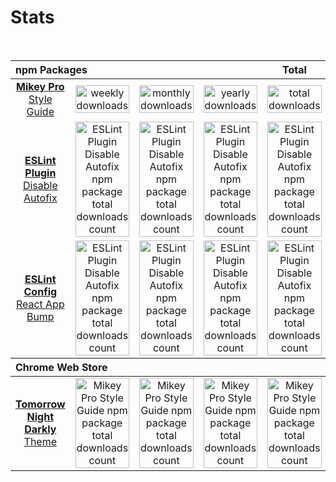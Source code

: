 <h1 text-align="center">Stats</h1>
<br />
<table>
  <thead>
    <tr>
      <th id="title2" align="left" colspan="4">npm Packages</th>
      <th id="total" text-align="center">Total</th>
    </tr>
  </thead>
  <tbody>
    <tr>
      <td align="center">
        <a href="https://github.com/mikey-pro/style-guide">
          <b>Mikey Pro</b>
          Style Guide
        </a>
      </td>
      <td align="center" text-align="center">
        <a href="https://www.npmjs.com/package/@mikey-pro/style-guide">
          <img
            src="https://img.shields.io/npm/dw/mikey-pro?color=rgba%280%2C0%2C0%2C0%29&style=for-the-badge&label="
            alt="weekly downloads"
            width="100%"
            height="100%"
          />
        </a>
      </td>
      <td align="center" text-align="center">
        <a href="https://www.npmjs.com/package/@mikey-pro/style-guide">
          <img
            src="https://img.shields.io/npm/dm/mikey-pro?color=rgba%280%2C0%2C0%2C0%29&style=for-the-badge&label="
            alt="monthly downloads"
            width="100%"
            height="100%"
          />
        </a>
      </td>
      <td align="center" text-align="center">
        <a href="https://www.npmjs.com/package/@mikey-pro/style-guide">
          <img
            src="https://img.shields.io/npm/dy/mikey-pro?color=rgba%280%2C0%2C0%2C0%29&style=for-the-badge&label="
            alt="yearly downloads"
            width="100%"
            height="100%"
          />
        </a>
      </td>
      <td align="center" text-align="center">
        <a href="https://www.npmjs.com/package/@mikey-pro/style-guide">
          <img
            src="https://img.shields.io/npm/dt/mikey-pro?color=rgba%280%2C0%2C0%2C0%29&style=for-the-badge&label="
            alt="total downloads"
            width="100%"
            height="100%"
          />
        </a>
      </td>
    </tr>
    <tr>
      <td align="center">
        <a href="https://github.com/chiefmikey/eslint-plugin-disable-autofix">
          <b>ESLint Plugin</b>
          Disable Autofix
        </a>
      </td>
      <td align="center" text-align="center">
        <a
          href="https://www.npmjs.com/package/eslint-plugin-disable-autofix"
          height="0"
        >
          <img
            src="https://img.shields.io/npm/dw/eslint-plugin-disable-autofix?color=rgba%280%2C0%2C0%2C0%29&style=for-the-badge&label="
            alt="ESLint Plugin Disable Autofix npm package total downloads count"
            width="100%"
            height="100%"
          />
        </a>
      </td>
      <td align="center" text-align="center">
        <a
          href="https://www.npmjs.com/package/eslint-plugin-disable-autofix"
          height="0"
        >
          <img
            src="https://img.shields.io/npm/dm/eslint-plugin-disable-autofix?color=rgba%280%2C0%2C0%2C0%29&style=for-the-badge&label="
            alt="ESLint Plugin Disable Autofix npm package total downloads count"
            width="100%"
            height="100%"
          />
        </a>
      </td>
      <td align="center" text-align="center">
        <a
          href="https://www.npmjs.com/package/eslint-plugin-disable-autofix"
          height="0"
        >
          <img
            src="https://img.shields.io/npm/dy/eslint-plugin-disable-autofix?color=rgba%280%2C0%2C0%2C0%29&style=for-the-badge&label="
            alt="ESLint Plugin Disable Autofix npm package total downloads count"
            width="100%"
            height="100%"
          />
        </a>
      </td>
      <td align="center" text-align="center">
        <a
          href="https://www.npmjs.com/package/eslint-plugin-disable-autofix"
          height="0"
        >
          <img
            src="https://img.shields.io/npm/dt/eslint-plugin-disable-autofix?color=rgba%280%2C0%2C0%2C0%29&style=for-the-badge&label="
            alt="ESLint Plugin Disable Autofix npm package total downloads count"
            width="100%"
            height="100%"
          />
        </a>
      </td>
    </tr>
    <tr>
      <td align="center">
        <a href="https://github.com/chiefmikey/eslint-config-react-app-bump">
          <b>ESLint Config</b>
          React App Bump
        </a>
      </td>
      <td align="center" text-align="center">
        <a
          href="https://www.npmjs.com/package/eslint-config-react-app-bump"
          height="0"
        >
          <img
            src="https://img.shields.io/npm/dw/eslint-config-react-app-bump?color=rgba%280%2C0%2C0%2C0%29&style=for-the-badge&label="
            alt="ESLint Plugin Disable Autofix npm package total downloads count"
            width="100%"
            height="100%"
          />
        </a>
      </td>
      <td align="center" text-align="center">
        <a
          href="https://www.npmjs.com/package/eslint-config-react-app-bump"
          height="0"
        >
          <img
            src="https://img.shields.io/npm/dm/eslint-config-react-app-bump?color=rgba%280%2C0%2C0%2C0%29&style=for-the-badge&label="
            alt="ESLint Plugin Disable Autofix npm package total downloads count"
            width="100%"
            height="100%"
          />
        </a>
      </td>
      <td align="center" text-align="center">
        <a
          href="https://www.npmjs.com/package/eslint-config-react-app-bump"
          height="0"
        >
          <img
            src="https://img.shields.io/npm/dy/eslint-config-react-app-bump?color=rgba%280%2C0%2C0%2C0%29&style=for-the-badge&label="
            alt="ESLint Plugin Disable Autofix npm package total downloads count"
            width="100%"
            height="100%"
          />
        </a>
      </td>
      <td align="center" text-align="center">
        <a
          href="https://www.npmjs.com/package/eslint-config-react-app-bump"
          height="0"
        >
          <img
            src="https://img.shields.io/npm/dt/eslint-config-react-app-bump?color=rgba%280%2C0%2C0%2C0%29&style=for-the-badge&label="
            alt="ESLint Plugin Disable Autofix npm package total downloads count"
            width="100%"
            height="100%"
          />
        </a>
      </td>
    </tr>
  </tbody>

  <thead>
    <tr>
      <th id="title1" align="left" colspan="4">Chrome Web Store</th>
    </tr>
  </thead>
  <tbody>
    <tr>
      <td align="center">
        <a href="https://github.com/mikey-pro/style-guide">
          <b>Tomorrow Night Darkly</b>
          Theme
        </a>
      </td>
      <td align="center" text-align="center">
        <a href="https://www.npmjs.com/package/@mikey-pro/style-guide">
          <img
            src="https://img.shields.io/chrome-web-store/rating-count/najhldfogkjhgdaaloddlfdgjfolnoik?color=rgba%280%2C0%2C0%2C0%29&style=for-the-badge"
            alt="Mikey Pro Style Guide npm package total downloads count"
            width="100%"
            height="100%"
          />
        </a>
      </td>
      <td align="center" text-align="center">
        <a href="https://www.npmjs.com/package/@mikey-pro/style-guide">
          <img
            src="https://img.shields.io/chrome-web-store/rating/najhldfogkjhgdaaloddlfdgjfolnoik?color=rgba%280%2C0%2C0%2C0%29&style=for-the-badge"
            alt="Mikey Pro Style Guide npm package total downloads count"
            width="100%"
            height="100%"
          />
        </a>
      </td>
      <td align="center" text-align="center">
        <a href="https://www.npmjs.com/package/@mikey-pro/style-guide">
          <img
            src="https://img.shields.io/
chrome-web-store/stars/najhldfogkjhgdaaloddlfdgjfolnoik
?color=rgba%280%2C0%2C0%2C0%29&style=for-the-badge"
            alt="Mikey Pro Style Guide npm package total downloads count"
            width="100%"
            height="100%"
          />
        </a>
      </td>
      <td align="center" text-align="center">
        <a href="https://www.npmjs.com/package/@mikey-pro/style-guide">
          <img
            src="https://img.shields.io/chrome-web-store/users/najhldfogkjhgdaaloddlfdgjfolnoik?color=rgba%280%2C0%2C0%2C0%29&style=for-the-badge"
            alt="Mikey Pro Style Guide npm package total downloads count"
            width="100%"
            height="100%"
          />
        </a>
      </td>
    </tr>
  </tbody>
</table>
